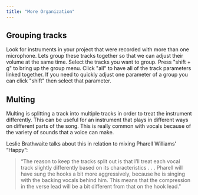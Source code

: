 ```yaml
---
title: "More Organization"
---
```


## Grouping tracks

Look for instruments in your project that were recorded with more than one microphone. Lets group these tracks together so that we can adjust their volume at the same time. Select the tracks you want to group. Press "shift + g" to bring up the group menu. Click "all" to have all of the track parameters linked together. If you need to quickly adjust one parameter of a group you can click "shift" then select that parameter.

## Multing

Multing is splitting a track into multiple tracks in order to treat the instrument differently. This can be useful for an instrument that plays in different ways on different parts of the song. This is really common with vocals because of the variety of sounds that a voice can make.

Leslie Brathwaite talks about this in relation to mixing Pharell Williams’ “Happy”:

> “The reason to keep the tracks split out is that I’ll treat each vocal track slightly differently based on its characteristics . . . Pharell will have sung the hooks a bit more aggressively, because he is singing with the backing vocals behind him. This means that the compression in the verse lead will be a bit different from that on the hook lead."
